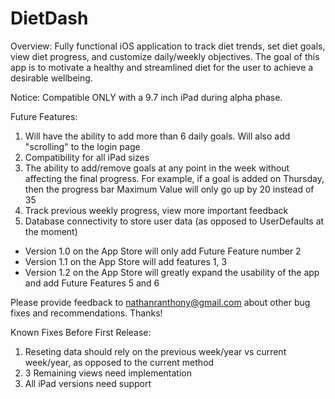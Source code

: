 # DietDash

Overview: Fully functional iOS application to track diet trends, set diet goals, view diet progress, and customize daily/weekly objectives. The goal of this app is to motivate a healthy and streamlined diet for the user to achieve a desirable wellbeing.

Notice: Compatible ONLY with a 9.7 inch iPad during alpha phase.

Future Features: 
1) Will have the ability to add more than 6 daily goals. Will also add "scrolling" to the login page
2) Compatibility for all iPad sizes
3) The ability to add/remove goals at any point in the week without affecting the final progress. For example, if a goal is added on Thursday, then the progress bar Maximum Value will only go up by 20 instead of 35
4) Track previous weekly progress, view more important feedback
5) Database connectivity to store user data (as opposed to UserDefaults at the moment)

* Version 1.0 on the App Store will only add Future Feature number 2
* Version 1.1 on the App Store will add features 1, 3
* Version 1.2 on the App Store will greatly expand the usability of the app and add Future Features 5 and 6

Please provide feedback to nathanranthony@gmail.com about other bug fixes and recommendations. Thanks!

Known Fixes Before First Release:
1) Reseting data should rely on the previous week/year vs current week/year, as opposed to the current method
2) 3 Remaining views need implementation
3) All iPad versions need support
